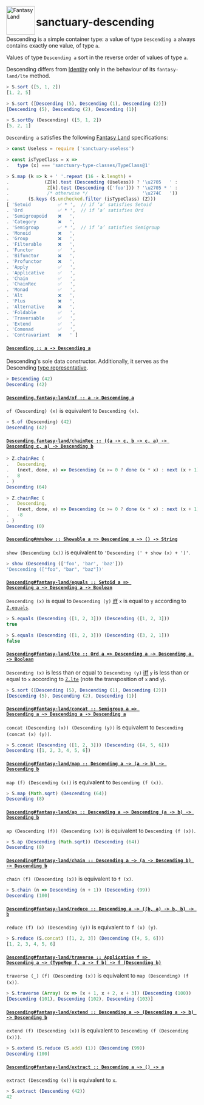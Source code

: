 <a href="https://github.com/fantasyland/fantasy-land"><img alt="Fantasy Land" src="https://raw.githubusercontent.com/fantasyland/fantasy-land/master/logo.png" width="75" height="75" align="left"></a>

# sanctuary-descending

Descending is a simple container type: a value of type `Descending a`
always contains exactly one value, of type `a`.

Values of type `Descending a` sort in the reverse order of values of
type `a`.

Descending differs from [Identity][] only in the behaviour of its
`fantasy-land/lte` method.

```javascript
> S.sort ([5, 1, 2])
[1, 2, 5]

> S.sort ([Descending (5), Descending (1), Descending (2)])
[Descending (5), Descending (2), Descending (1)]

> S.sortBy (Descending) ([5, 1, 2])
[5, 2, 1]
```

`Descending a` satisfies the following [Fantasy Land][] specifications:

```javascript
> const Useless = require ('sanctuary-useless')

> const isTypeClass = x =>
.   type (x) === 'sanctuary-type-classes/TypeClass@1'

> S.map (k => k + ' '.repeat (16 - k.length) +
.             (Z[k].test (Descending (Useless)) ? '\u2705   ' :
.              Z[k].test (Descending (['foo'])) ? '\u2705 * ' :
.              /* otherwise */                    '\u274C   '))
.       (S.keys (S.unchecked.filter (isTypeClass) (Z)))
[ 'Setoid          ✅ * ',  // if ‘a’ satisfies Setoid
. 'Ord             ✅ * ',  // if ‘a’ satisfies Ord
. 'Semigroupoid    ❌   ',
. 'Category        ❌   ',
. 'Semigroup       ✅ * ',  // if ‘a’ satisfies Semigroup
. 'Monoid          ❌   ',
. 'Group           ❌   ',
. 'Filterable      ❌   ',
. 'Functor         ✅   ',
. 'Bifunctor       ❌   ',
. 'Profunctor      ❌   ',
. 'Apply           ✅   ',
. 'Applicative     ✅   ',
. 'Chain           ✅   ',
. 'ChainRec        ✅   ',
. 'Monad           ✅   ',
. 'Alt             ❌   ',
. 'Plus            ❌   ',
. 'Alternative     ❌   ',
. 'Foldable        ✅   ',
. 'Traversable     ✅   ',
. 'Extend          ✅   ',
. 'Comonad         ✅   ',
. 'Contravariant   ❌   ' ]
```

#### <a name="Descending" href="https://github.com/sanctuary-js/sanctuary-descending/blob/v2.0.0/index.js#L136">`Descending :: a -⁠> Descending a`</a>

Descending's sole data constructor. Additionally, it serves as the
Descending [type representative][].

```javascript
> Descending (42)
Descending (42)
```

#### <a name="Descending.fantasy-land/of" href="https://github.com/sanctuary-js/sanctuary-descending/blob/v2.0.0/index.js#L160">`Descending.fantasy-land/of :: a -⁠> Descending a`</a>

`of (Descending) (x)` is equivalent to `Descending (x)`.

```javascript
> S.of (Descending) (42)
Descending (42)
```

#### <a name="Descending.fantasy-land/chainRec" href="https://github.com/sanctuary-js/sanctuary-descending/blob/v2.0.0/index.js#L173">`Descending.fantasy-land/chainRec :: ((a -⁠> c, b -⁠> c, a) -⁠> Descending c, a) -⁠> Descending b`</a>

```javascript
> Z.chainRec (
.   Descending,
.   (next, done, x) => Descending (x >= 0 ? done (x * x) : next (x + 1)),
.   8
. )
Descending (64)

> Z.chainRec (
.   Descending,
.   (next, done, x) => Descending (x >= 0 ? done (x * x) : next (x + 1)),
.   -8
. )
Descending (0)
```

#### <a name="Descending.prototype.@@show" href="https://github.com/sanctuary-js/sanctuary-descending/blob/v2.0.0/index.js#L196">`Descending#@@show :: Showable a => Descending a ~> () -⁠> String`</a>

`show (Descending (x))` is equivalent to
`'Descending (' + show (x) + ')'`.

```javascript
> show (Descending (['foo', 'bar', 'baz']))
'Descending (["foo", "bar", "baz"])'
```

#### <a name="Descending.prototype.fantasy-land/equals" href="https://github.com/sanctuary-js/sanctuary-descending/blob/v2.0.0/index.js#L209">`Descending#fantasy-land/equals :: Setoid a => Descending a ~> Descending a -⁠> Boolean`</a>

`Descending (x)` is equal to `Descending (y)` [iff][] `x` is equal to `y`
according to [`Z.equals`][].

```javascript
> S.equals (Descending ([1, 2, 3])) (Descending ([1, 2, 3]))
true

> S.equals (Descending ([1, 2, 3])) (Descending ([3, 2, 1]))
false
```

#### <a name="Descending.prototype.fantasy-land/lte" href="https://github.com/sanctuary-js/sanctuary-descending/blob/v2.0.0/index.js#L225">`Descending#fantasy-land/lte :: Ord a => Descending a ~> Descending a -⁠> Boolean`</a>

`Descending (x)` is less than or equal to `Descending (y)` [iff][]
`y` is less than or equal to `x` according to [`Z.lte`][] (note the
transposition of `x` and `y`).

```javascript
> S.sort ([Descending (5), Descending (1), Descending (2)])
[Descending (5), Descending (2), Descending (1)]
```

#### <a name="Descending.prototype.fantasy-land/concat" href="https://github.com/sanctuary-js/sanctuary-descending/blob/v2.0.0/index.js#L239">`Descending#fantasy-land/concat :: Semigroup a => Descending a ~> Descending a -⁠> Descending a`</a>

`concat (Descending (x)) (Descending (y))` is equivalent to
`Descending (concat (x) (y))`.

```javascript
> S.concat (Descending ([1, 2, 3])) (Descending ([4, 5, 6]))
Descending ([1, 2, 3, 4, 5, 6])
```

#### <a name="Descending.prototype.fantasy-land/map" href="https://github.com/sanctuary-js/sanctuary-descending/blob/v2.0.0/index.js#L252">`Descending#fantasy-land/map :: Descending a ~> (a -⁠> b) -⁠> Descending b`</a>

`map (f) (Descending (x))` is equivalent to `Descending (f (x))`.

```javascript
> S.map (Math.sqrt) (Descending (64))
Descending (8)
```

#### <a name="Descending.prototype.fantasy-land/ap" href="https://github.com/sanctuary-js/sanctuary-descending/blob/v2.0.0/index.js#L264">`Descending#fantasy-land/ap :: Descending a ~> Descending (a -⁠> b) -⁠> Descending b`</a>

`ap (Descending (f)) (Descending (x))` is equivalent to
`Descending (f (x))`.

```javascript
> S.ap (Descending (Math.sqrt)) (Descending (64))
Descending (8)
```

#### <a name="Descending.prototype.fantasy-land/chain" href="https://github.com/sanctuary-js/sanctuary-descending/blob/v2.0.0/index.js#L277">`Descending#fantasy-land/chain :: Descending a ~> (a -⁠> Descending b) -⁠> Descending b`</a>

`chain (f) (Descending (x))` is equivalent to `f (x)`.

```javascript
> S.chain (n => Descending (n + 1)) (Descending (99))
Descending (100)
```

#### <a name="Descending.prototype.fantasy-land/reduce" href="https://github.com/sanctuary-js/sanctuary-descending/blob/v2.0.0/index.js#L289">`Descending#fantasy-land/reduce :: Descending a ~> ((b, a) -⁠> b, b) -⁠> b`</a>

`reduce (f) (x) (Descending (y))` is equivalent to `f (x) (y)`.

```javascript
> S.reduce (S.concat) ([1, 2, 3]) (Descending ([4, 5, 6]))
[1, 2, 3, 4, 5, 6]
```

#### <a name="Descending.prototype.fantasy-land/traverse" href="https://github.com/sanctuary-js/sanctuary-descending/blob/v2.0.0/index.js#L301">`Descending#fantasy-land/traverse :: Applicative f => Descending a ~> (TypeRep f, a -⁠> f b) -⁠> f (Descending b)`</a>

`traverse (_) (f) (Descending (x))` is equivalent to
`map (Descending) (f (x))`.

```javascript
> S.traverse (Array) (x => [x + 1, x + 2, x + 3]) (Descending (100))
[Descending (101), Descending (102), Descending (103)]
```

#### <a name="Descending.prototype.fantasy-land/extend" href="https://github.com/sanctuary-js/sanctuary-descending/blob/v2.0.0/index.js#L314">`Descending#fantasy-land/extend :: Descending a ~> (Descending a -⁠> b) -⁠> Descending b`</a>

`extend (f) (Descending (x))` is equivalent to
`Descending (f (Descending (x)))`.

```javascript
> S.extend (S.reduce (S.add) (1)) (Descending (99))
Descending (100)
```

#### <a name="Descending.prototype.fantasy-land/extract" href="https://github.com/sanctuary-js/sanctuary-descending/blob/v2.0.0/index.js#L327">`Descending#fantasy-land/extract :: Descending a ~> () -⁠> a`</a>

`extract (Descending (x))` is equivalent to `x`.

```javascript
> S.extract (Descending (42))
42
```

[Fantasy Land]:             https://github.com/fantasyland/fantasy-land/tree/v4.0.1
[Identity]:                 https://github.com/sanctuary-js/sanctuary-identity
[`Z.equals`]:               https://github.com/sanctuary-js/sanctuary-type-classes/tree/v12.0.0#equals
[`Z.lte`]:                  https://github.com/sanctuary-js/sanctuary-type-classes/tree/v12.0.0#lte
[iff]:                      https://en.wikipedia.org/wiki/If_and_only_if
[type representative]:      https://github.com/fantasyland/fantasy-land/tree/v4.0.1#type-representatives
